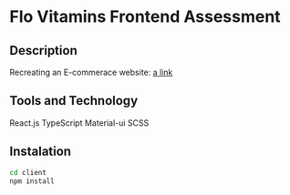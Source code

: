 # Flo Vitamins Frontend Assessment

## Description 
Recreating an E-commerace website: [a link](https://ruggable.com/pages/plush-rugs)

## Tools and Technology 
React.js
TypeScript 
Material-ui
SCSS

## Instalation

```bash
cd client
npm install
```
